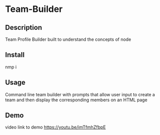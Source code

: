 # Team-Builder

## Description
Team Profile Builder built to understand the concepts of node

## Install
nmp i

## Usage
Command line team builder with prompts that allow user input to create a team and then display the corresponding members on an HTML page
 ## Demo
 video link to demo https://youtu.be/imTfmhZfbpE